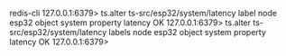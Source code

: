 redis-cli
127.0.0.1:6379> ts.alter ts-src/esp32/system/latency label node esp32 object system property latency
OK
127.0.0.1:6379> ts.alter ts-src/esp32/system/latency labels node esp32 object system property latency
OK
127.0.0.1:6379> 
